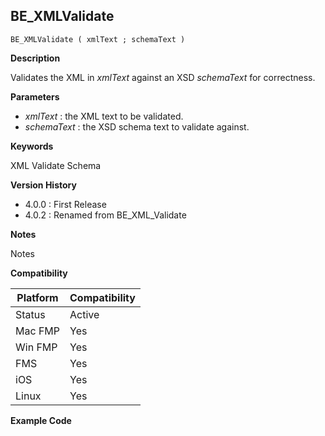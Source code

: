 ## BE_XMLValidate

    BE_XMLValidate ( xmlText ; schemaText )

**Description**  

Validates the XML in *xmlText* against an XSD *schemaText* for correctness.

**Parameters**

* *xmlText* : the XML text to be validated.
* *schemaText* : the XSD schema text to validate against.

**Keywords**  

XML Validate Schema

**Version History**

* 4.0.0 : First Release
* 4.0.2 : Renamed from BE_XML_Validate

**Notes**

Notes

**Compatibility** 

| Platform | Compatibility |
|-----------|-----------|
| Status | Active |  
| Mac FMP | Yes  |  
| Win FMP | Yes  |  
| FMS | Yes  |  
| iOS | Yes  |  
| Linux | Yes  |  

**Example Code**
